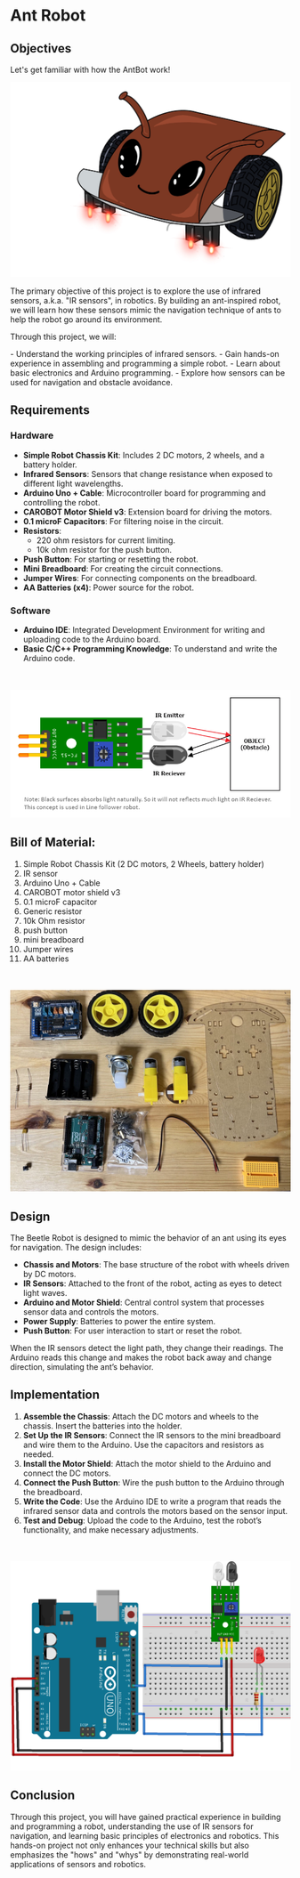 # Ant Robot

## Objectives

<p>Let's get familiar with how the AntBot work!</p>

![Carobot Swiss Cheese](img/ant-drawing.JPG)

<p>The primary objective of this project is to explore the use of infrared sensors, a.k.a. "IR sensors", in robotics. By building an ant-inspired robot, we will learn how these sensors mimic the navigation technique of ants to help the robot go around its environment.</p>

<p>Through this project, we will:</p> 
- Understand the working principles of infrared sensors.
- Gain hands-on experience in assembling and programming a simple robot.
- Learn about basic electronics and Arduino programming.
- Explore how sensors can be used for navigation and obstacle avoidance.


## Requirements
### Hardware
- **Simple Robot Chassis Kit**: Includes 2 DC motors, 2 wheels, and a battery holder.
- **Infrared Sensors**: Sensors that change resistance when exposed to different light wavelengths.
- **Arduino Uno + Cable**: Microcontroller board for programming and controlling the robot.
- **CAROBOT Motor Shield v3**: Extension board for driving the motors.
- **0.1 microF Capacitors**: For filtering noise in the circuit.
- **Resistors**: 
  - 220 ohm resistors for current limiting.
  - 10k ohm resistor for the push button.
- **Push Button**: For starting or resetting the robot.
- **Mini Breadboard**: For creating the circuit connections.
- **Jumper Wires**: For connecting components on the breadboard.
- **AA Batteries (x4)**: Power source for the robot.

### Software
- **Arduino IDE**: Integrated Development Environment for writing and uploading code to the Arduino board.
- **Basic C/C++ Programming Knowledge**: To understand and write the Arduino code.


<br></br>
![Carobot Swiss Cheese](img/ir-sensor.png)


## Bill of Material:
1. Simple Robot Chassis Kit (2 DC motors, 2 Wheels, battery holder)
2. IR sensor
3. Arduino Uno + Cable
4. CAROBOT motor shield v3
5. 0.1 microF capacitor
6. Generic resistor 
7. 10k Ohm resistor
8. push button
9. mini breadboard
10. Jumper wires
11. AA batteries


<br></br>
![Carobot Swiss Cheese](img/general_kit.jpeg)


## Design
The Beetle Robot is designed to mimic the behavior of an ant using its eyes for navigation. The design includes:
- **Chassis and Motors**: The base structure of the robot with wheels driven by DC motors.
- **IR Sensors**: Attached to the front of the robot, acting as eyes to detect light waves.
- **Arduino and Motor Shield**: Central control system that processes sensor data and controls the motors.
- **Power Supply**: Batteries to power the entire system.
- **Push Button**: For user interaction to start or reset the robot.

When the IR sensors detect the light path, they change their readings. The Arduino reads this change and makes the robot back away and change direction, simulating the ant’s behavior.


## Implementation
1. **Assemble the Chassis**: Attach the DC motors and wheels to the chassis. Insert the batteries into the holder.
2. **Set Up the IR Sensors**: Connect the IR sensors to the mini breadboard and wire them to the Arduino. Use the capacitors and resistors as needed.
3. **Install the Motor Shield**: Attach the motor shield to the Arduino and connect the DC motors.
4. **Connect the Push Button**: Wire the push button to the Arduino through the breadboard.
5. **Write the Code**: Use the Arduino IDE to write a program that reads the infrared sensor data and controls the motors based on the sensor input.
6. **Test and Debug**: Upload the code to the Arduino, test the robot’s functionality, and make necessary adjustments.


<br></br>
![Carobot Swiss Cheese](img/ant-wiring.png)


## Conclusion
Through this project, you will have gained practical experience in building and programming a robot, understanding the use of IR sensors for navigation, and learning basic principles of electronics and robotics. This hands-on project not only enhances your technical skills but also emphasizes the "hows" and "whys" by demonstrating real-world applications of sensors and robotics.
